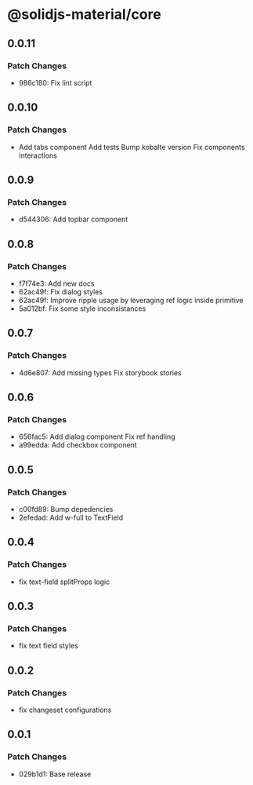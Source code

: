 # @solidjs-material/core

## 0.0.11

### Patch Changes

- 986c180: Fix lint script

## 0.0.10

### Patch Changes

- Add tabs component
  Add tests
  Bump kobalte version
  Fix components interactions

## 0.0.9

### Patch Changes

- d544306: Add topbar component

## 0.0.8

### Patch Changes

- f7f74e3: Add new docs
- 62ac49f: Fix dialog styles
- 62ac49f: Improve ripple usage by leveraging ref logic inside primitive
- 5a012bf: Fix some style inconsistances

## 0.0.7

### Patch Changes

- 4d6e807: Add missing types
  Fix storybook stories

## 0.0.6

### Patch Changes

- 656fac5: Add dialog component
  Fix ref handling
- a99edda: Add checkbox component

## 0.0.5

### Patch Changes

- c00fd89: Bump depedencies
- 2efedad: Add w-full to TextField

## 0.0.4

### Patch Changes

- fix text-field splitProps logic

## 0.0.3

### Patch Changes

- fix text field styles

## 0.0.2

### Patch Changes

- fix changeset configurations

## 0.0.1

### Patch Changes

- 029b1d1: Base release
